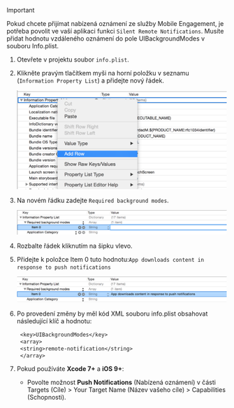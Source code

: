 > [!IMPORTANT]
> Pokud chcete přijímat nabízená oznámení ze služby Mobile Engagement, je potřeba povolit ve vaší aplikaci funkci `Silent Remote Notifications`. Musíte přidat hodnotu vzdáleného oznámení do pole UIBackgroundModes v souboru Info.plist.
> 
> 

1. Otevřete v projektu soubor `info.plist`.
2. Klikněte pravým tlačítkem myši na horní položku v seznamu (`Information Property List`) a přidejte nový řádek.
   
    ![](./media/mobile-engagement-ios-silent-push/xcode-plist-add-silent-push1.png)
3. Na novém řádku zadejte `Required background modes`.
   
    ![](./media/mobile-engagement-ios-silent-push/xcode-plist-add-silent-push2.png)
4. Rozbalte řádek kliknutím na šipku vlevo.
5. Přidejte k položce Item 0 tuto hodnotu:`App downloads content in response to push notifications`
   
    ![](./media/mobile-engagement-ios-silent-push/xcode-plist-add-silent-push3.png)
6. Po provedení změny by měl kód XML souboru info.plist obsahovat následující klíč a hodnotu:
   
        <key>UIBackgroundModes</key>
        <array>
        <string>remote-notification</string>
        </array>
7. Pokud používáte **Xcode 7+** a **iOS 9+**:
   
   * Povolte možnost **Push Notifications** (Nabízená oznámení) v části Targets (Cíle) > Your Target Name (Název vašeho cíle) > Capabilities (Schopnosti).



<!--HONumber=Nov16_HO2-->


